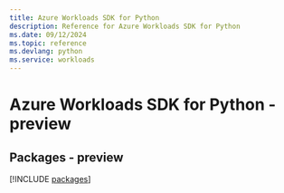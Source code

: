 ```yaml
---
title: Azure Workloads SDK for Python
description: Reference for Azure Workloads SDK for Python
ms.date: 09/12/2024
ms.topic: reference
ms.devlang: python
ms.service: workloads
---
```

# Azure Workloads SDK for Python - preview
## Packages - preview
[!INCLUDE [packages](workloads-index.md)]